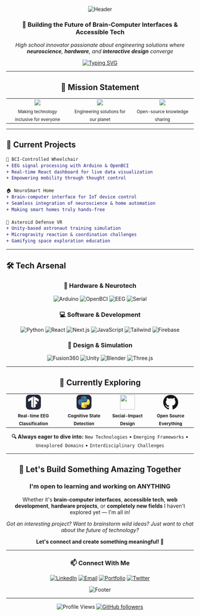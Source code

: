 <div align="center">

![Header](https://capsule-render.vercel.app/api?type=waving&color=0:667eea,100:764ba2&height=200&section=header&text=Aarav%20Mazumder&fontSize=40&fontColor=ffffff&animation=fadeIn&fontAlignY=38&desc=STEM%20Innovator%20%7C%20Open-Source%20Builder%20%7C%20Neurotech%20Explorer&descAlignY=55&descSize=16)

</div>

<div align="center">

### 🧠 Building the Future of **Brain-Computer Interfaces** & **Accessible Tech**

*High school innovator passionate about engineering solutions where **neuroscience**, **hardware**, and **interactive design** converge*

[![Typing SVG](https://readme-typing-svg.herokuapp.com?font=Fira+Code&size=18&duration=3000&pause=1000&color=667EEA&center=true&vCenter=true&multiline=true&width=800&height=100&lines=🚀+From+EEG+signals+to+React+dashboards;🌱+Open-source+tech+for+real-world+impact;🤝+Always+learning%2C+always+building)](https://git.io/typing-svg)

</div>

---

<div align="center">

## 🎯 **Mission Statement**

</div>

<div align="center">
<table>
<tr>
<td align="center" width="33%">
<img src="https://img.shields.io/badge/🎯-Accessibility-blue?style=for-the-badge&color=667eea" />
<br><sub>Making technology inclusive for everyone</sub>
</td>
<td align="center" width="33%">
<img src="https://img.shields.io/badge/🌱-Sustainability-green?style=for-the-badge&color=48bb78" />
<br><sub>Engineering solutions for our planet</sub>
</td>
<td align="center" width="33%">
<img src="https://img.shields.io/badge/📚-Education-orange?style=for-the-badge&color=ed8936" />
<br><sub>Open-source knowledge sharing</sub>
</td>
</tr>
</table>
</div>

---

## 🚀 **Current Projects**

<div align="left">

```diff
🧠 BCI-Controlled Wheelchair
+ EEG signal processing with Arduino & OpenBCI
+ Real-time React dashboard for live data visualization
+ Empowering mobility through thought control

🏠 NeuroSmart Home
+ Brain-computer interface for IoT device control  
+ Seamless integration of neuroscience & home automation
+ Making smart homes truly hands-free

🚀 Asteroid Defense VR
+ Unity-based astronaut training simulation
+ Microgravity reaction & coordination challenges
+ Gamifying space exploration education
```

</div>

---

## 🛠️ **Tech Arsenal**

<div align="center">

### **🔬 Hardware & Neurotech**
![Arduino](https://img.shields.io/badge/Arduino-00979D?style=for-the-badge&logo=Arduino&logoColor=white)
![OpenBCI](https://img.shields.io/badge/OpenBCI-FF6B6B?style=for-the-badge&logo=brain&logoColor=white)
![EEG](https://img.shields.io/badge/EEG_Processing-9B59B6?style=for-the-badge&logo=wave&logoColor=white)
![Serial](https://img.shields.io/badge/Serial_Comm-34495E?style=for-the-badge&logo=usb&logoColor=white)

### **💻 Software & Development**
![Python](https://img.shields.io/badge/Python-3776AB?style=for-the-badge&logo=python&logoColor=white)
![React](https://img.shields.io/badge/React-20232A?style=for-the-badge&logo=react&logoColor=61DAFB)
![Next.js](https://img.shields.io/badge/Next.js-000000?style=for-the-badge&logo=next.js&logoColor=white)
![JavaScript](https://img.shields.io/badge/JavaScript-F7DF1E?style=for-the-badge&logo=javascript&logoColor=black)
![Tailwind](https://img.shields.io/badge/Tailwind_CSS-38B2AC?style=for-the-badge&logo=tailwind-css&logoColor=white)
![Firebase](https://img.shields.io/badge/Firebase-FFCA28?style=for-the-badge&logo=firebase&logoColor=black)

### **🎨 Design & Simulation**
![Fusion360](https://img.shields.io/badge/Fusion_360-FF6C37?style=for-the-badge&logo=autodesk&logoColor=white)
![Unity](https://img.shields.io/badge/Unity-100000?style=for-the-badge&logo=unity&logoColor=white)
![Blender](https://img.shields.io/badge/Blender-F5792A?style=for-the-badge&logo=blender&logoColor=white)
![Three.js](https://img.shields.io/badge/Three.js-000000?style=for-the-badge&logo=three.js&logoColor=white)

</div>

---

<div align="center">

## 🌱 **Currently Exploring**

</div>

<div align="center">
<table>
<tr>
<td align="center">
<img src="https://github.com/tandpfun/skill-icons/blob/main/icons/TensorFlow-Dark.svg" width="40" height="40"/>
<br><sub><b>Real-time EEG Classification</b></sub>
</td>
<td align="center">
<img src="https://github.com/tandpfun/skill-icons/blob/main/icons/Python-Dark.svg" width="40" height="40"/>
<br><sub><b>Cognitive State Detection</b></sub>
</td>
<td align="center">
<img src="https://raw.githubusercontent.com/github/explore/80688e429a7d4ef2fca1e82350fe8e3517d3494d/topics/design/design.png" width="40" height="40"/>
<br><sub><b>Social-Impact Design</b></sub>
</td>
<td align="center">
<img src="https://raw.githubusercontent.com/github/explore/78df643247d429f6cc873026c0622819ad797942/topics/github/github.png" width="40" height="40"/>
<br><sub><b>Open Source Everything</b></sub>
</td>
</tr>
</table>
</div>

<div align="center">

**🔍 Always eager to dive into:**
`New Technologies` • `Emerging Frameworks` • `Unexplored Domains` • `Interdisciplinary Challenges`

</div>

---

<div align="center">

## 🤝 **Let's Build Something Amazing Together**

</div>

<div align="center">

### **I'm open to learning and working on ANYTHING**

Whether it's **brain-computer interfaces**, **accessible tech**, **web development**, **hardware projects**, or **completely new fields** I haven't explored yet — I'm all in! 

*Got an interesting project? Want to brainstorm wild ideas? Just want to chat about the future of technology?*

**Let's connect and create something meaningful! 🚀**

</div>

---

<div align="center">

### **📫 Connect With Me**

[![LinkedIn](https://img.shields.io/badge/LinkedIn-0077B5?style=for-the-badge&logo=linkedin&logoColor=white)](https://linkedin.com/in/your-profile)
[![Email](https://img.shields.io/badge/Email-D14836?style=for-the-badge&logo=gmail&logoColor=white)](mailto:your-email@gmail.com)
[![Portfolio](https://img.shields.io/badge/Portfolio-FF5722?style=for-the-badge&logo=web&logoColor=white)](https://your-portfolio.com)
[![Twitter](https://img.shields.io/badge/Twitter-1DA1F2?style=for-the-badge&logo=twitter&logoColor=white)](https://twitter.com/your-handle)

</div>

<div align="center">

![Footer](https://capsule-render.vercel.app/api?type=waving&color=0:667eea,100:764ba2&height=120&section=footer)

</div>

---

<div align="center">

![Profile Views](https://komarev.com/ghpvc/?username=your-username&label=Profile%20views&color=667eea&style=flat)
[![GitHub followers](https://img.shields.io/github/followers/your-username?label=Follow&style=social)](https://github.com/Aarav0Maz)

</div>
